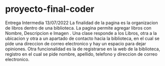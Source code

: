# proyecto-final-coder

Entrega Intermedia 13/07/2022
La finalidad de la pagina es la organizacion de libros dentro de una biblioteca. La pagina permite agregar libros con Nombre, Descripcion e Imagen . 
Una clase responde a los Libros, otra a la ubicacion y otra a un apartado de contacto hacia la biblioteca, en el cual se pide una direccion de correo electronico y hay un espacio para dejar opiniones. 
Otra funcionalidad es la de registrarse en la web de la biblioteca, registro en el cual se pide nombre, apellido, telefono y direccion de correo electronico. 


